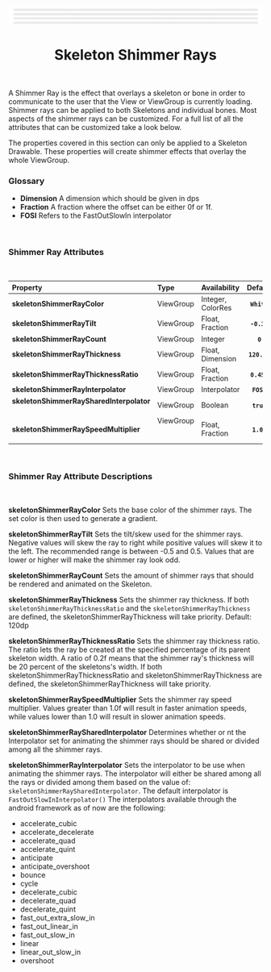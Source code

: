 
<div align="center">
  
![Banner Demo](../../media/gifs/wide_banner_white.gif)

# Skeleton Shimmer Rays
</div>

<br/>

A Shimmer Ray is the effect that overlays a skeleton or bone in order to communicate to the user that the View or ViewGroup is currently loading. Shimmer rays can be applied to both Skeletons and individual bones. Most aspects of the shimmer rays can be customized. For a full list of all the attributes that can be customized take a look below.
  

The properties covered in this section can only be applied to a Skeleton Drawable. These properties will create shimmer effects that overlay the whole ViewGroup.

### Glossary

* **Dimension** A dimension which should be given in dps  
* **Fraction** A fraction where the offset can be either 0f or 1f.  
* **FOSI** Refers to the FastOutSlowIn interpolator
<br/>

### Shimmer Ray Attributes
<br/>

| Property  | Type | Availability | Default  |
|:----------|:-----|:-------------|:---------:|
|**skeletonShimmerRayColor** | ViewGroup  |  Integer, ColorRes | **`White`** |
|**skeletonShimmerRayTilt** | ViewGroup   | Float, Fraction  | **`-0.3f`** |
|**skeletonShimmerRayCount** | ViewGroup    | Integer | **`0`** |
|**skeletonShimmerRayThickness** | ViewGroup     | Float, Dimension | **`120.dp`** |
|**skeletonShimmerRayThicknessRatio** | ViewGroup | Float, Fraction | **`0.45f`** |
|**skeletonShimmerRayInterpolator** | ViewGroup| Interpolator | **`FOSI`** |
|**skeletonShimmerRaySharedInterpolator** &nbsp; &nbsp; &nbsp; &nbsp; &nbsp; &nbsp; &nbsp; &nbsp; &nbsp; &nbsp; &nbsp; &nbsp; &nbsp; | ViewGroup | Boolean | **`true`** |
|**skeletonShimmerRaySpeedMultiplier** | ViewGroup &nbsp; &nbsp; &nbsp; &nbsp; &nbsp; &nbsp; &nbsp; &nbsp; &nbsp; &nbsp; &nbsp; &nbsp; &nbsp; &nbsp; &nbsp; &nbsp;  &nbsp;| Float, Fraction | **`1.0f`** |
<br/>

### Shimmer Ray Attribute Descriptions  

<br/>

**skeletonShimmerRayColor** Sets the base color of the shimmer rays. The set color is then used to generate a gradient.

**skeletonShimmerRayTilt** Sets the tilt/skew used for the shimmer rays. Negative values will skew the ray to right while positive values will skew it to the left. The recommended range is between -0.5 and 0.5. Values that are lower or higher will make the shimmer ray look odd.

**skeletonShimmerRayCount** Sets the amount of shimmer rays that should be rendered and animated on the Skeleton.

**skeletonShimmerRayThickness** Sets the shimmer ray thickness. If both `skeletonShimmerRayThicknessRatio` and the `skeletonShimmerRayThickness` are defined, the skeletonShimmerRayThickness will take priority. Default: 120dp

**skeletonShimmerRayThicknessRatio** Sets the shimmer ray thickness ratio. The ratio lets the ray be created at the specified percentage of its parent skeleton width. A ratio of 0.2f means that the shimmer ray's thickness will be 20 percent of the skeletons's width. If both skeletonShimmerRayThicknessRatio and skeletonShimmerRayThickness are defined, the skeletonShimmerRayThickness will take priority.

**skeletonShimmerRaySpeedMultiplier** Sets the shimmer ray speed multiplier. Values greater than 1.0f will result in faster animation speeds, while values lower than 1.0 will result in slower animation speeds.

**skeletonShimmerRaySharedInterpolator**  Determines whether or nt the Interpolator set for animating the shimmer rays should be shared or divided among all the shimmer rays.

**skeletonShimmerRayInterpolator** Sets the interpolator to be use when animating the shimmer rays. The interpolator will either be shared among all the rays or divided among them based on the value of: `skeletonShimmerRaySharedInterpolator`.
The default interpolator is `FastOutSlowInInterpolator()` The interpolators available through the android framework as of now are the following:
* accelerate_cubic
* accelerate_decelerate
* accelerate_quad
* accelerate_quint
* anticipate
* anticipate_overshoot
* bounce
* cycle
* decelerate_cubic
* decelerate_quad
* decelerate_quint
* fast_out_extra_slow_in
* fast_out_linear_in
* fast_out_slow_in
* linear
* linear_out_slow_in
* overshoot
